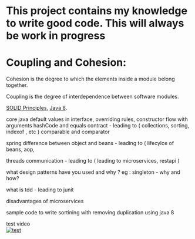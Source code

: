 <h1>This project contains my knowledge to write good code. This will always be work in progress</h1>

<h1>Coupling and Cohesion: </h1>
<p>Cohesion is the degree to which the elements inside a module belong together.</p> 
<p>Coupling is the degree of interdependence between software modules.</p>

[SOLID Principles][1], [Java 8].

  

core java
default values in interface, overriding rules, constructor flow with arguments
hashCode and equals contract - leading to ( collections, sorting, indexof , etc ) 
comparable and comparator


spring
difference between object and beans - leading to ( lifecylce of beans, aop, 


threads communication - leading to ( leading to microservices, restapi )

what design patterns have you used and why ?
eg : singleton - why and how? 




what is tdd - leading to junit

disadvantages of microservices

sample code to write sortining with removing duplication using java 8

[java 8]: Java8/Java8.md "java 8 feature"
[1]: SOLID/SolidPrinciples.md "SOLID Principles"

test video<br/>
[![test](http://img.youtube.com/vi/yl6dwgK3KmI/0.jpg)](http://www.youtube.com/watch?v=yl6dwgK3KmI)
